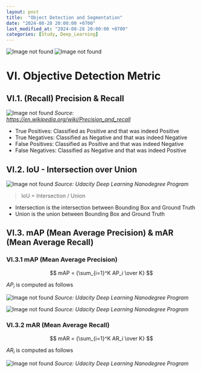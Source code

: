 ```yaml
---
layout: post
title:  "Object Detection and Segmentation"
date: "2024-08-28 20:00:00 +0700"
last_modified_at: "2024-08-28 20:00:00 +0700"
categories: [Study, Deep_Learning]
---
```


![Image not found](/assets/img/object-detection-and-segmentation/ink_1.png)
![Image not found](/assets/img/object-detection-and-segmentation/ink_2.png)

# VI. Objective Detection Metric

## VI.1. (Recall) Precision & Recall

![Image not found](/assets/img/object-detection-and-segmentation/ink_3.png)
_Source: <https://en.wikipedia.org/wiki/Precision_and_recall>_

- True Positives: Classified as Positive and that was indeed Positive
- True Negatives: Classified as Negative and that was indeed Negative
- False Positives: Classified as Positive and that was indeed Negative
- False Negatives: Classified as Negative and that was indeed Positive

## VI.2. IoU - Intersection over Union

![Image not found](/assets/img/object-detection-and-segmentation/ink_4.png)
_Source: Udacity Deep Learning Nanodegree Program_

> IoU = Intersection / Union

- Intersection is the intersection between Bounding Box and Ground Truth
- Union is the union between Bounding Box and Ground Truth

## VI.3. mAP (Mean Average Precision) & mAR (Mean Average Recall)

### VI.3.1 mAP (Mean Average Precision)

$$ mAP = {\sum_{i=1}^K AP_i \over K} $$

$AP_i$ is computed as follows

![Image not found](/assets/img/object-detection-and-segmentation/prec-recall-curve.gif)
_Source: Udacity Deep Learning Nanodegree Program_

![Image not found](/assets/img/object-detection-and-segmentation/prec-recall-interp.gif)
_Source: Udacity Deep Learning Nanodegree Program_

### VI.3.2 mAR (Mean Average Recall)

$$ mAR = {\sum_{i=1}^K AR_i \over K} $$

$AR_i$ is computed as follows

![Image not found](/assets/img/object-detection-and-segmentation/iou-recall-curve.gif)
_Source: Udacity Deep Learning Nanodegree Program_

